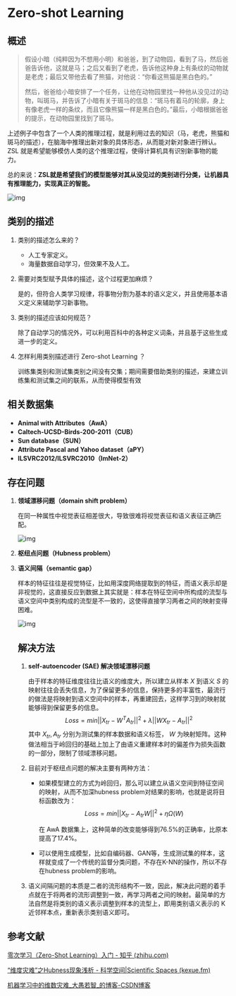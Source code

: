 # Zero-shot Learning

## 概述

>
>
>假设小暗（纯粹因为不想用小明）和爸爸，到了动物园，看到了马，然后爸爸告诉他，这就是马；之后又看到了老虎，告诉他这种身上有条纹的动物就是老虎；最后又带他去看了熊猫，对他说：“你看这熊猫是黑白色的。”
>
>然后，爸爸给小暗安排了一个任务，让他在动物园里找一种他从没见过的动物，叫斑马，并告诉了小暗有关于斑马的信息：“斑马有着马的轮廓，身上有像老虎一样的条纹，而且它像熊猫一样是黑白色的。”最后，小暗根据爸爸的提示，在动物园里找到了斑马。

上述例子中包含了一个人类的推理过程，就是利用过去的知识（马，老虎，熊猫和斑马的描述），在脑海中推理出新对象的具体形态，从而能对新对象进行辨认。ZSL 就是希望能够模仿人类的这个推理过程，使得计算机具有识别新事物的能力。

总的来说：**ZSL就是希望我们的模型能够对其从没见过的类别进行分类，让机器具有推理能力，实现真正的智能。**

![img](https://pic3.zhimg.com/80/v2-d8efa9870a3ce5ee028277ec57033036_720w.jpg)

## 类别的描述

1. 类别的描述怎么来的？

   - 人工专家定义。
   - 海量数据自动学习，但效果不及人工。

2. 需要对类型赋予具体的描述，这个过程更加麻烦？

   是的，但符合人类学习规律，将事物分割为基本的语义定义，并且使用基本语义定义来辅助学习新事物。

3. 类别的描述应该如何规范？

   除了自动学习的情况外，可以利用百科中的各种定义词条，并且基于这些生成进一步的定义。

4. 怎样利用类别描述进行 Zero-shot Learning ？

   训练集类别和测试集类别之间没有交集；期间需要借助类别的描述，来建立训练集和测试集之间的联系，从而使得模型有效

## 相关数据集

- **Animal with Attributes（AwA）**
- **Caltech-UCSD-Birds-200-2011（CUB）**
- **Sun database（SUN）**
- **Attribute Pascal and Yahoo dataset（aPY）**
- **ILSVRC2012/ILSVRC2010（ImNet-2）**

## 存在问题

1. **领域漂移问题（domain shift problem）**

   在同一种属性中视觉表征相差很大，导致很难将视觉表征和语义表征正确匹配。

   ![img](https://pic3.zhimg.com/80/v2-733de891fa7f478740b35228dad776c2_720w.webp)

2. **枢纽点问题（Hubness problem）**

3. **语义间隔（semantic gap）**

   样本的特征往往是视觉特征，比如用深度网络提取到的特征，而语义表示却是非视觉的，这直接反应到数据上其实就是：样本在特征空间中所构成的流型与语义空间中类别构成的流型是不一致的，这使得直接学习两者之间的映射变得困难。

   ![img](https://pic3.zhimg.com/80/v2-869ec7e6e0f91229f8f66997ce59123a_720w.webp)

   ## 解决方法

   1. **self-autoencoder (SAE) 解决领域漂移问题**

       由于样本的特征维度往往比语义的维度大，所以建立从样本 $X$ 到语义 $S$ 的映射往往会丢失信息，为了保留更多的信息，保持更多的丰富性，最流行的做法是将映射到语义空间中的样本，再重建回去，这样学习到的映射就能够得到保留更多的信息。
      $$
      Loss=min||X_{tr}-W^TA_{tr}||^2+\lambda ||WX_{tr}-A_{tr}||^2
      $$
      其中 $X_{tr}, A_{tr}$ 分别为测试集的样本数据和语义标签， $W$ 为映射矩阵。这种做法相当于岭回归的基础上加上了由语义重建样本时的偏差作为损失函数的一部分，限制了领域漂移问题。

   2. 目前对于枢纽点问题的解决主要有两种方法：

      - 如果模型建立的方式为岭回归，那么可以建立从语义空间到特征空间的映射，从而不加深hubness problem对结果的影响，也就是说将目标函数改为：
        $$
        Loss = min||X_{tr}-A_{tr}W||^2+\eta\Omega(W)
        $$
        

        在 AwA 数据集上，这种简单的改变能够得到76.5%的正确率，比原本提高了17.4%。

      - 可以使用生成模型，比如自编码器、GAN等，生成测试集的样本，这样就变成了一个传统的监督分类问题，不存在K-NN的操作，所以不存在hubness problem的影响。

   3. 语义间隔问题的本质是二者的流形结构不一致，因此，解决此问题的着手点就在于将两者的流形调整到一致，再学习两者之间的映射。最简单的方法自然是将类别的语义表示调整到样本的流型上，即用类别语义表示的 K 近邻样本点，重新表示类别语义即可。

## 参考文献

[零次学习（Zero-Shot Learning）入门 - 知乎 (zhihu.com)](https://zhuanlan.zhihu.com/p/34656727)

[“维度灾难”之Hubness现象浅析 - 科学空间|Scientific Spaces (kexue.fm)](https://kexue.fm/archives/9147)

[机器学习中的维数灾难_大愚若智_的博客-CSDN博客](https://blog.csdn.net/zbc1090549839/article/details/38929215)

